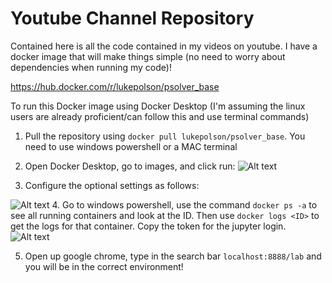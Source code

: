 # Youtube Channel Repository

Contained here is all the code contained in my videos on youtube. I have a docker image that will make things simple (no need to worry about dependencies when running my code)!

https://hub.docker.com/r/lukepolson/psolver_base

To run this Docker image using Docker Desktop (I'm assuming the linux users are already proficient/can follow this and use terminal commands)

1. Pull the repository using `docker pull lukepolson/psolver_base`. You need to use windows powershell or a MAC terminal
2. Open Docker Desktop, go to images, and click run:
![Alt text](images/step1.PNG?raw=true "1")

3. Configure the optional settings as follows:

![Alt text](images/step1.5.PNG?raw=true "2")
4. Go to windows powershell, use the command `docker ps -a` to see all running containers and look at the ID. Then use `docker logs <ID>` to get the logs for that container. Copy the token for the jupyter login.
![Alt text](images/step2.PNG?raw=true "3")

5. Open up google chrome, type in the search bar `localhost:8888/lab` and you will be in the correct environment!
